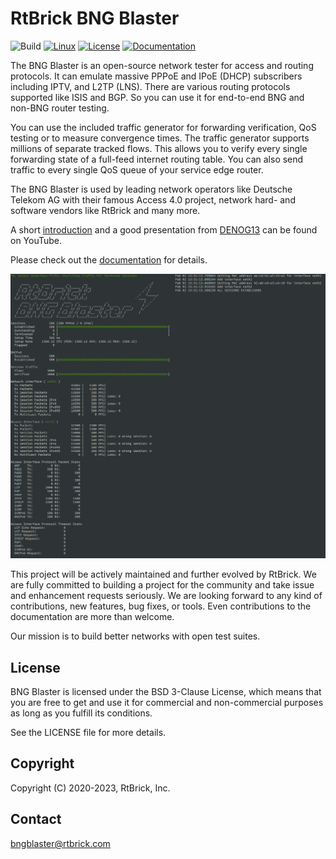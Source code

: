 # RtBrick BNG Blaster

![Build](https://github.com/rtbrick/bngblaster/workflows/Build/badge.svg?branch=main)
[![Linux](https://img.shields.io/badge/OS-linux-lightgrey)](https://rtbrick.github.io/bngblaster/install)
[![License](https://img.shields.io/badge/License-BSD-lightgrey)](https://github.com/rtbrick/bngblaster/blob/main/LICENSE)
[![Documentation](https://img.shields.io/badge/Documentation-lightgrey)](https://rtbrick.github.io/bngblaster)

The BNG Blaster is an open-source network tester 
for access and routing protocols. It can emulate massive 
PPPoE and IPoE (DHCP) subscribers including IPTV, and L2TP (LNS). 
There are various routing protocols supported like ISIS and BGP. 
So you can use it for end-to-end BNG and non-BNG router testing.

You can use the included traffic generator for forwarding verification,
QoS testing or to measure convergence times. The traffic generator supports 
millions of separate tracked flows. This allows you to verify every single 
forwarding state of a full-feed internet routing table. You can also send 
traffic to every single QoS queue of your service edge router.

The BNG Blaster is used by leading network operators like Deutsche Telekom AG
with their famous Access 4.0 project, network hard- and software vendors like
RtBrick and many more.

A short [introduction](https://youtu.be/EHJ70p0_Sw0 "BNG Blaster") and a good presentation 
from [DENOG13](https://youtu.be/LVg6rlVEfNU "DENOG13") can be found on YouTube. 

Please check out the [documentation](https://rtbrick.github.io/bngblaster/) for details.

![BBL Interactive](docsrc/sources/images/bbl_interactive.png "BNG Blaster (Interactive Mode)")

This project will be actively maintained and further evolved by RtBrick. We are fully committed to 
building a project for the community and take issue and enhancement requests seriously. We are 
looking forward to any kind of contributions, new features, bug fixes, or tools. Even contributions 
to the documentation are more than welcome.

Our mission is to build better networks with open test suites.

## License

BNG Blaster is licensed under the BSD 3-Clause License, which means that you are free to get and use it for
commercial and non-commercial purposes as long as you fulfill its conditions.

See the LICENSE file for more details.

## Copyright

Copyright (C) 2020-2023, RtBrick, Inc.

## Contact

bngblaster@rtbrick.com